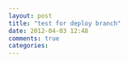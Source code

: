 ```yaml
---
layout: post
title: "test for deploy branch"
date: 2012-04-03 12:48
comments: true
categories: 
---
```

